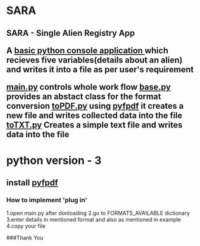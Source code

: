 # SARA
<h2>SARA - Single Alien Registry App

A  <u> basic python console application </u> which recieves five variables(details about an alien) and writes it into a file as per
user's requirement

<u>main.py</u> controls whole work flow
<u>base.py</u> provides an abstact class for the format conversion
<u>toPDF.py</u> using [pyfpdf](https://github.com/reingart/pyfpdf) it creates a new file and writes collected data into the file
<u>toTXT.py</u> Creates a simple text file and writes data into the file

# python version - 3

## install [pyfpdf](https://github.com/reingart/pyfpdf)

### How to implement 'plug in'

1.open main.py after donloading
2.go to FORMATS_AVAILABLE dictionary
3.enter details in mentioned format and also as mentioned in example
4.copy your file

###Thank You

